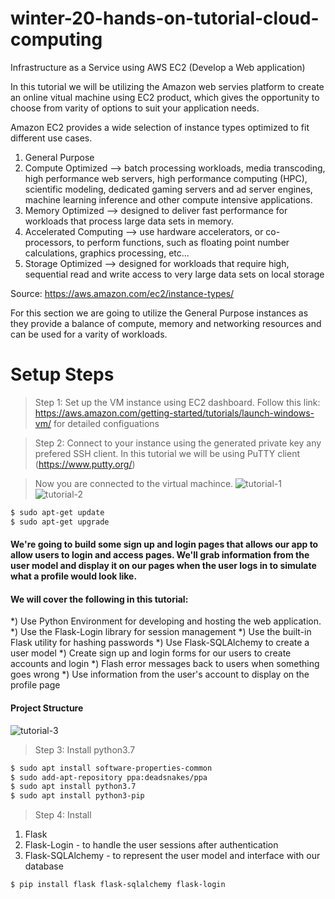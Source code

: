 # winter-20-hands-on-tutorial-cloud-computing
Infrastructure as a Service using AWS EC2 (Develop a Web application) 

In this tutorial we will be utilizing the Amazon web servies platform to create an online vitual machine using EC2 product, which gives the opportunity to choose from varity of options to suit your application needs. 

Amazon EC2 provides a wide selection of instance types optimized to fit different use cases.
1. General Purpose
2. Compute Optimized -->  batch processing workloads, media transcoding, high performance web servers, high performance computing (HPC), scientific modeling, dedicated gaming servers and ad server engines, machine learning inference and other compute intensive applications.
3. Memory Optimized --> designed to deliver fast performance for workloads that process large data sets in memory.
4. Accelerated Computing --> use hardware accelerators, or co-processors, to perform functions, such as floating point number calculations, graphics processing, etc...
5. Storage Optimized --> designed for workloads that require high, sequential read and write access to very large data sets on local storage

Source: https://aws.amazon.com/ec2/instance-types/

For this section we are going to utilize the General Purpose instances as they provide a balance of compute, memory and networking resources and can be used for a varity of workloads.

# Setup Steps

>Step 1:
Set up the VM instance using EC2 dashboard. Follow this link: https://aws.amazon.com/getting-started/tutorials/launch-windows-vm/ for detailed configuations

>Step 2:
Connect to your instance using the generated private key any prefered SSH client. In this tutorial we will be using PuTTY client (https://www.putty.org/)

>Now you are connected to the virtual machince.
![tutorial-1](https://user-images.githubusercontent.com/9883712/71838449-d4abc800-3086-11ea-82d7-ef65ea6b095b.PNG)
![tutorial-2](https://user-images.githubusercontent.com/9883712/71838502-f7d67780-3086-11ea-9414-2b5b69c84dcf.PNG)

```sh
$ sudo apt-get update
$ sudo apt-get upgrade
```

#### We're going to build some sign up and login pages that allows our app to allow users to login and access pages. We'll grab information from the user model and display it on our pages when the user logs in to simulate what a profile would look like.

#### We will cover the following in this tutorial:

*) Use Python Environment for developing and hosting the web application.
*) Use the Flask-Login library for session management
*) Use the built-in Flask utility for hashing passwords
*) Use Flask-SQLAlchemy to create a user model
*) Create sign up and login forms for our users to create accounts and login
*) Flash error messages back to users when something goes wrong
*) Use information from the user's account to display on the profile page

#### Project Structure

![tutorial-3](https://user-images.githubusercontent.com/9883712/71840313-12aaeb00-308b-11ea-95fb-145b3434e75c.PNG)

> Step 3:
Install python3.7

```sh
$ sudo apt install software-properties-common
$ sudo add-apt-repository ppa:deadsnakes/ppa
$ sudo apt install python3.7
$ sudo apt install python3-pip
```

> Step 4: Install 
1) Flask
2) Flask-Login - to handle the user sessions after authentication
3) Flask-SQLAlchemy - to represent the user model and interface with our database

```sh
$ pip install flask flask-sqlalchemy flask-login
```
